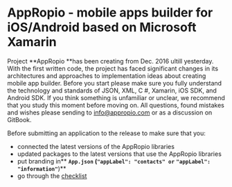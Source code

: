 # AppRopio - mobile apps builder for iOS/Android based on Microsoft Xamarin

Project **AppRopio **has been creating from Dec. 2016 ultill yesterday. With the first written code, the project has faced significant changes in its architectures and approaches to implementation ideas about creating mobile app builder. Before you start please make sure you fully understand the technology and standards of JSON, XML, C \#, Xamarin, iOS SDK, and Android SDK. If you think something is unfamiliar or unclear, we recommend that you study this moment before moving on. All questions, found mistakes and wishes please sending to info@appropio.com or as a discussion on GitBook.

Before submitting an application to the release to make sure that you:

* connected the latest versions of the AppRopio libraries
* updated packages to the latest versions that use the AppRopio libraries
* put branding in** **`App.json` **\(**`"appLabel": "contacts" or`** **`"appLabel": "information"`**\)**
* go through the [checklist](https://appropio.gitbooks.io/faq/content/en/reliznii-chek-list.md)



